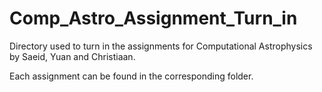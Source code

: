# Comp_Astro_Assignment_Turn_in
Directory used to turn in the assignments for Computational Astrophysics by Saeid, Yuan and Christiaan.

Each assignment can be found in the corresponding folder. 
